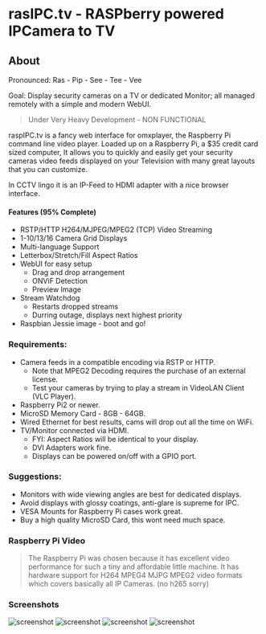 # rasIPC.tv - RASPberry powered IPCamera to TV
## About
Pronounced: Ras - Pip - See - Tee - Vee

Goal: Display security cameras on a TV or dedicated Monitor; all managed remotely with a simple and modern WebUI.

> Under Very Heavy Development - NON FUNCTIONAL

raspIPC.tv is a fancy web interface for omxplayer, the Raspberry Pi command line video player.
Loaded up on a Raspberry Pi, a $35 credit card sized computer, It allows you to quickly and easily get your security cameras video feeds displayed on your Television with many great layouts that you can customize.

In CCTV lingo it is an IP-Feed to HDMI adapter with a nice browser interface.

#### Features (95% Complete)
* RSTP/HTTP H264/MJPEG/MPEG2 (TCP) Video Streaming
* 1-10/13/16 Camera Grid Displays
* Multi-language Support
* Letterbox/Stretch/Fill Aspect Ratios
* WebUI for easy setup
  * Drag and drop arrangement
  * ONViF Detection
  * Preview Image
* Stream Watchdog
  * Restarts dropped streams
  * Durring outage, displays next highest priority
* Raspbian Jessie image - boot and go!

### Requirements:
* Camera feeds in a compatible encoding via RSTP or HTTP.
  * Note that MPEG2 Decoding requires the purchase of an external license.
  * Test your cameras by trying to play a stream in VideoLAN Client (VLC Player).
* Raspberry Pi2 or newer.
* MicroSD Memory Card - 8GB - 64GB.
* Wired Ethernet for best results, cams will drop out all the time on WiFi.
* TV/Monitor connected via HDMI.
  * FYI: Aspect Ratios will be identical to your display.
  * DVI Adapters work fine.
  * Displays can be powered on/off with a GPIO port.

### Suggestions:
* Monitors with wide viewing angles are best for dedicated displays.
* Avoid displays with glossy coatings, anti-glare is supreme for IPC.
* VESA Mounts for Raspberry Pi cases work great.
* Buy a high quality MicroSD Card, this wont need much space.

### Raspberry Pi Video
> The Raspberry Pi was chosen because it has excellent video performance for such a tiny and affordable little machine. It has hardware support for H264 MPEG4 MJPG MPEG2 video formats which covers basically all IP Cameras. (no h265 sorry)

### Screenshots
![screenshot](https://raw.githubusercontent.com/nayrnet/raspipc/master/screenshots/fourCams.png "4 Cameras")
![screenshot](https://raw.githubusercontent.com/nayrnet/raspipc/master/screenshots/fiveCamsCustom.png "5 Cameras Custom")
![screenshot](https://raw.githubusercontent.com/nayrnet/raspipc/master/screenshots/camConfig.png "Configure")
![screenshot](https://raw.githubusercontent.com/nayrnet/raspipc/master/screenshots/about.png "About Page")
